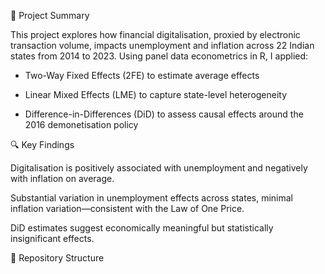 📘 Project Summary 

This project explores how financial digitalisation, proxied by electronic transaction volume, impacts unemployment and inflation across 22 Indian states from 2014 to 2023. Using panel data econometrics in R, I applied:

* Two-Way Fixed Effects (2FE) to estimate average effects

* Linear Mixed Effects (LME) to capture state-level heterogeneity

* Difference-in-Differences (DiD) to assess causal effects around the 2016 demonetisation policy
  

🔍 Key Findings


Digitalisation is positively associated with unemployment and negatively with inflation on average.

Substantial variation in unemployment effects across states, minimal inflation variation—consistent with the Law of One Price.

DiD estimates suggest economically meaningful but statistically insignificant effects.


📁 Repository Structure











